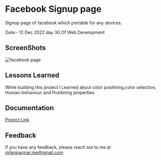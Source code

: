 
# Facebook Signup page

 
 Signup page of facebook which portable for any devices.

 Date:- 12 Dec 2022 day 30 Of Web Development

  
## ScreenShots
![facebook page](https://user-images.githubusercontent.com/114464208/216961283-d0e2115a-402e-4bc0-837a-961631e7ea30.png)

    


## Lessons Learned

While building this project i Learned about color positining,color selection, Human-behaviour and Positining properties.




## Documentation

[Project Link](https://fasebook-signup.netlify.app)


## Feedback

If you have any feedback, please reach out to me at milanparmar.me@gmail.com

